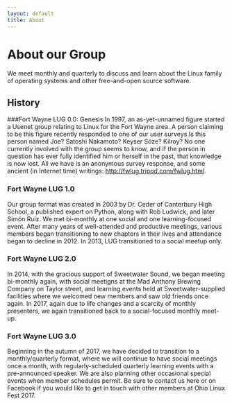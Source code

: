 ```yaml
---
layout: default
title: About
---
```

# About our Group
We meet monthly and quarterly to discuss and learn about the Linux family of operating systems and other free-and-open source software.

## History
###Fort Wayne LUG 0.0: Genesis
In 1997, an as-yet-unnamed figure started a Usenet group relating to Linux for the Fort Wayne area. A person claiming to be this figure recently responded to one of our user surveys Is this person named Joe? Satoshi Nakamoto? Keyser Söze? Kilroy? No one currently involved with the group seems to know, and if the person in question has ever fully identified him or herself in the past, that knowledge is now lost. All we have is an anonymous survey response, and some ancient (in Internet time) writings: http://fwlug.tripod.com/fwlug.html. 

### Fort Wayne LUG 1.0
Our group format was created in 2003 by Dr. Ceder of Canterbury High School, a published expert on Python, along with Rob Ludwick, and later Simón Ruíz. We met bi-monthly at one social and one learning-focused event. After many years of well-attended and productive meetings, various members began transitioning to new chapters in their lives and attendance began to decline in 2012. In 2013, LUG transitioned to a social meetup only.

### Fort Wayne LUG 2.0
In 2014, with the gracious support of Sweetwater Sound, we began meeting bi-monthly again, with social meetigns at the Mad Anthony Brewing Company on Taylor street, and learning events held at Sweetwater-supplied facilities where we welcomed new members and saw old friends once again. In 2017, again due to life changes and a scarcity of monthly presenters, we again transitioned back to a social-focused monthly meet-up.

### Fort Wayne LUG 3.0
Beginning in the autumn of 2017, we have decided to transition to a monthly/quarterly format, where we will continue to have social meetings once a month, with regularly-scheduled quarterly learning events with a pre-announced speaker. We are also planning other occasional special events when member schedules permit. Be sure to contact us here or on Facebook if you would like to get in touch with other members at Ohio Linux Fest 2017.
